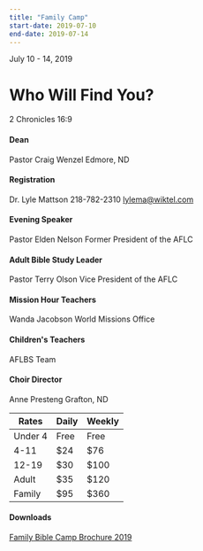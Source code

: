 ```yaml
---
title: "Family Camp"
start-date: 2019-07-10
end-date: 2019-07-14
---
```

July 10 - 14, 2019
# Who Will Find You?
2 Chronicles 16:9 

#### Dean
Pastor Craig Wenzel
Edmore, ND
#### Registration
Dr. Lyle Mattson 218-782-2310
lylema@wiktel.com
#### Evening Speaker
Pastor Elden Nelson
Former President of the AFLC
#### Adult Bible Study Leader
Pastor Terry Olson
Vice President of the AFLC
#### Mission Hour Teachers
Wanda Jacobson
World Missions Office
#### Children's Teachers
AFLBS Team
#### Choir Director
Anne Presteng
Grafton, ND

| Rates   | Daily | Weekly |
|---------|-------|--------|
| Under 4 | Free  | Free   |
| 4-11    | $24   | $76    |
| 12-19   | $30   | $100   |
| Adult   | $35   | $120   |
| Family  | $95   | $360   |

#### Downloads

[Family Bible Camp Brochure 2019](/files/family-bible-camp-brochure-2019.pdf)
